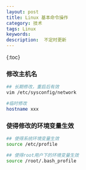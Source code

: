 ```yaml
---
layout: post
title: Linux 基本命令操作
category: 技术
tags: Linux
keywords: 
description:  不定时更新
---
```


{:toc}

### 修改主机名

```bash
## 长期修改，重启后有效
vim /etc/sysconfig/network 

#临时修改
hostname xxx 
```

### 使得修改的环境变量生效

```bash
## 使得系统环境变量生效
source /etc/profile

## 使得root用户下的环境变量生效
source /root/.bash_profile

```
